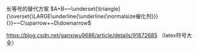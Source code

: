 长等号的替代方案
$A+B~~\underset{\triangle}{\overset{\LARGE\underline{\underline{\normalsize催化剂}}}{}}~~C\uparrow+~D\downarrow$

https://blog.csdn.net/ganxiwu9686/article/details/91872685 （latex符号大全）
